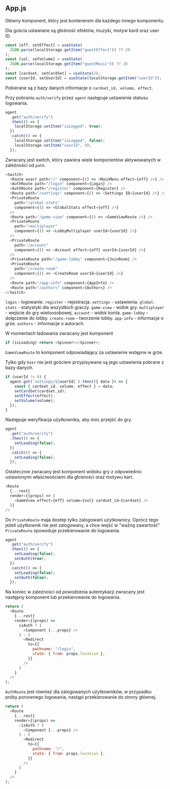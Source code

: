 ## App.js

Główny komponent, który jest kontenerem dla każdego innego komponentu.

Dla gościa ustawiane są głośność efektów, muzyki, motyw kard oraz user ID.

```js
const [eff, setEffect] = useState(
  JSON.parse(localStorage.getItem("guestEffect")) ?? 20
);
const [vol, setVolume] = useState(
  JSON.parse(localStorage.getItem("guestMusic")) ?? 20
);
const [cardset, setCardSet] = useState(2);
const [userId, setUserId] = useState(localStorage.getItem("userId"));
```

Pobierane są z bazy danych informacje o `cardset_id, volume, effect`.

Przy pobraniu `auth/verify` przez `agent` następuje ustawienie statusu logowania.

```js
agent
  .get("auth/verify")
  .then(() => {
    localStorage.setItem("isLogged", true);
  })
  .catch(() => {
    localStorage.setItem("isLogged", false);
    localStorage.setItem("userId", 0);
  });
```

Zwracany jest switch, który zawiera wiele komponentów aktywowanych w zależności od `path`.

```js
<Switch>
  <Route exact path="/" component={() => <MainMenu effect={eff} />} />
  <AuthRoute path="/login" component={Login} />
  <AuthRoute path="/register" component={Register} />
  <Route path="/settings" component={() => <Settings ID={userId} />} />
  <PrivateRoute
    path="/global-stats"
    component={() => <GlobalStats effect={eff} />}
  />
  <Route path="/game-view" component={() => <GameViewRoute />} />
  <PrivateRoute
    path="/multiplayer"
    component={() => <LobbyMultiplayer userId={userId} />}
  />
  <PrivateRoute
    path="/account"
    component={() => <Account effect={eff} userId={userId} />}
  />
  <PrivateRoute path="/game-lobby" component={JoinRoom} />
  <PrivateRoute
    path="/create-room"
    component={() => <CreateRoom userId={userId} />}
  />
  <Route path="/app-info" component={AppInfo} />
  <Route path="/authors" component={Authors} />
</Switch>
```

`login` - logowanie. `register` - rejestracja. `settings` - ustawienia. `global-stats` - statystyki dla wszystkich graczy. `game-view` - widok gry. `multiplayer` - wejście do gry wieloosobowej. `account` - widok konta. `game-lobby` - dołączenie do lobby. `create-room` - tworzenie lobby. `app-info` - informacje o grze. `authors` - informacje o autorach.

W momentach ładowania zwracany jest komponent

```js
if (isLoading) return <Spinner></Spinner>;
```

`GameViewRoute` to komponent odpowiadający za ustawienie wstępne w grze.

Tylko gdy `User` nie jest gościem przypisywane są jego ustawienia pobrane z bazy danych.

```js
if (userId != 0) {
  agent.get(`settings/${userId}`).then(({ data }) => {
    const { cardset_id, volume, effect } = data;
    setCardSet(cardset_id);
    setEffect(effect);
    setVolume(volume);
  });
}
```

Następuje weryfikacja użytkownika, aby móc przejść do gry.

```js
agent
  .get("auth/verify")
  .then(() => {
    setLoading(false);
  })
  .catch(() => {
    setLoading(false);
  });
```

Ostatecznie zwracany jest komponent widoku gry z odpowiednio ustawionymi właściwościami dla głośności oraz motywu kart.

```js
<Route
  {...rest}
  render={(props) => (
    <GameView effect={eff} volume={vol} cardset_id={cardset} />
  )}
/>
```

Do `PrivateRoute` maja dostep tylko zalogowani uzytkownicy. Oprócz tego jeżeli użytkownik nie jest zalogowany, a chce wejść w "ważną zawartość" `PrivateRoute` spowoduje przekierowanie do logowania.

```js
agent
  .get("auth/verify")
  .then(() => {
    setLoading(false);
    setAuth(true);
  })
  .catch(() => {
    setLoading(false);
    setAuth(false);
  });
```

Na koniec w zależności od powodzenia autentykacji zwracany jest następny komponent lub przekierowanie do logowania.

```js
return (
  <Route
    {...rest}
    render={(props) =>
      isAuth ? (
        <Component {...props} />
      ) : (
        <Redirect
          to={{
            pathname: "/login",
            state: { from: props.location },
          }}
        />
      )
    }
  />
);
```

`AuthRoute` jest również dla zalogowanych użytkowników, w przypadku próby ponownego logowania, nastąpi przekierowanie do strony głównej.

```js
return (
  <Route
    {...rest}
    render={(props) =>
      !isAuth ? (
        <Component {...props} />
      ) : (
        <Redirect
          to={{
            pathname: "/",
            state: { from: props.location },
          }}
        />
      )
    }
  />
);
```

